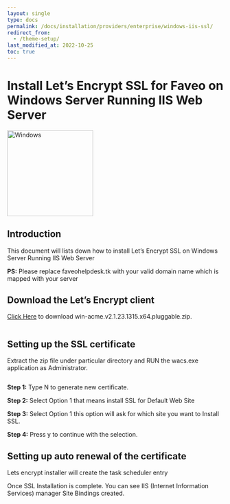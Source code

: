 ```yaml
---
layout: single
type: docs
permalink: /docs/installation/providers/enterprise/windows-iis-ssl/
redirect_from:
  - /theme-setup/
last_modified_at: 2022-10-25
toc: true
---
```


# Install Let’s Encrypt SSL for Faveo on Windows Server Running IIS Web Server <!-- omit in toc -->

<img alt="Windows" src="https://upload.wikimedia.org/wikipedia/commons/thumb/e/e2/Windows_logo_and_wordmark_-_2021.svg/250px-Windows_logo_and_wordmark_-_2021.svg.png" width="200"  />


## Introduction
This document will lists down how to install Let’s Encrypt SSL on Windows Server Running IIS Web Server

**PS:** Please replace faveohelpdesk.tk with your valid domain name which is mapped with your server


## Download the Let’s Encrypt client

<a href="https://www.win-acme.com/" target="_blank" rel="noopener">Click Here</a> to download win-acme.v2.1.23.1315.x64.pluggable.zip.

<img alt="" src="https://raw.githubusercontent.com/ladybirdweb/faveo-server-images/master/_docs/installation/providers/enterprise/windows-images/winacme.png"  />

## Setting up the SSL certificate

Extract the zip file under particular directory and RUN the wacs.exe application as Administrator.

<img alt="" src="https://support.faveohelpdesk.com/ckeditor_attachements/2020/06/1592304791Screenshot%20from%202020-06-16%2016-21-04.png"  />

**Step 1:** Type N to generate new certificate.
<img alt="" src="https://support.faveohelpdesk.com/ckeditor_attachements/2020/06/1592304939ssl2.png"  />

**Step 2:** Select Option 1 that means install SSL for Default Web Site
<img alt="" src="https://support.faveohelpdesk.com/ckeditor_attachements/2020/06/1592305043ssl3.png"  />

**Step 3:** Select Option 1 this option will ask for which site you want to Install SSL.
<img alt="" src="https://support.faveohelpdesk.com/ckeditor_attachements/2020/06/1592305174ssl4.png"  />

**Step 4:** Press y to continue with the selection.
<img alt="" src="https://support.faveohelpdesk.com/ckeditor_attachements/2020/06/1592305273ssl5.png"  />

## Setting up auto renewal of the certificate

Lets encrypt installer will create the task scheduler entry
<img alt="" src="https://support.faveohelpdesk.com/ckeditor_attachements/2020/06/1592305421ssl6.png"  />

Once SSL Installation is complete. You can see IIS (Internet Information Services) manager Site Bindings created.
<img alt="" src="https://support.faveohelpdesk.com/ckeditor_attachements/2020/06/1592305700ssl7.png"  />
